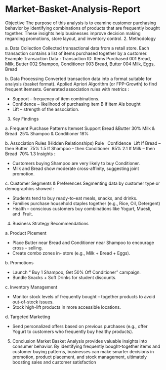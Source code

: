 # Market-Basket-Analysis-Report
Objective 
The purpose of this analysis is to examine customer purchasing behavior by identifying combinations of products that are frequently bought together. These insights help businesses improve decision making regarding promotions, store layout, and inventory control.
2.	Methodology

a.	Data Collection 
Collected transactional data from a retail store. Each transaction contains a list of items purchased together by a customer.
Example Transaction Data :
Transaction ID  Items Purchased 
001	Bread, Milk, Butter
002	Shampoo, Conditioner
003	Bread, Butter
004	Milk, Eggs, Bread

b.	Data Processing 
Converted transaction data into a format suitable for analysis (basket format).
 Applied Apriori Algorithm (or FPP-Growth) to find frequent itemsets. Generated association rules with metrics :
-	Support – frequency of item combinations.
-	Confidence – likelihood of purchasing item B if item Ais bought 
-	Lift – strength of the association.
3.	Key Findings 

a.	Frequent Purchase Patterns
Itemset	Support
Bread &Butter	30%
Milk & Bread  25%
Shampoo & Conditioner	18%

b.	Association Rules (Hidden Relationships)
Rule   Confidence  Lift 
If Bread – then Butter  75%	1.5
If Shampoo – then Conditioner  85%	2.1
If Milk – then Bread  70%	1.3
Insights : 
-	Customers buying Shampoo are very likely to buy Conditioner.
-	Milk and Bread show moderate cross-affinity, suggesting joint promotion.

c.	Customer Segments & Preferences 
Segmenting data by customer type or demographics showed :
-	Students tend to buy ready-to-eat meals, snacks, and drinks.
-	Families purchase household staples together (e.g., Rice, Oil, Detergent)
-	Health – conscious customers buy combinations like Yogurt, Muesli, and  Fruit.
4.	Business Strategy Recommendations

a.	Product Plcement 
-	Place Butter near Bread and Conditioner near Shampoo to encourage cross – selling.
-	Create combo zones in- store (e.g., Milk + Bread + Eggs).

b.	Promotions
-	Launch “ Buy 1 Shampoo, Get 50% Off Conditioner” campaign.
-	Bundle Snacks + Soft Drinks for student discounts.

c.	Inventory Management 
-	Monitor stock levels of frequently bought – together products to avoid out-of-stock issues.
-	Stock high-lift products in more accessible locations.

d.	Targeted Marketing 
-	Send personalized offers based on previous purchases (e.g., offer Yogurt to customers who frequently buy healthy products).

5.	Conclusion
Market Basket Analysis provides valuable insights into consumer behavior. By identifying frequently bought-together items and customer buying patterns, businesses can make smarter decisions in promotion, product placement, and stock management, ultimately boosting sales and customer satisfaction
